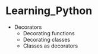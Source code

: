 # Learning_Python

- Decorators
    - Decorating functions
    - Decorating classes
    - Classes as decorators
